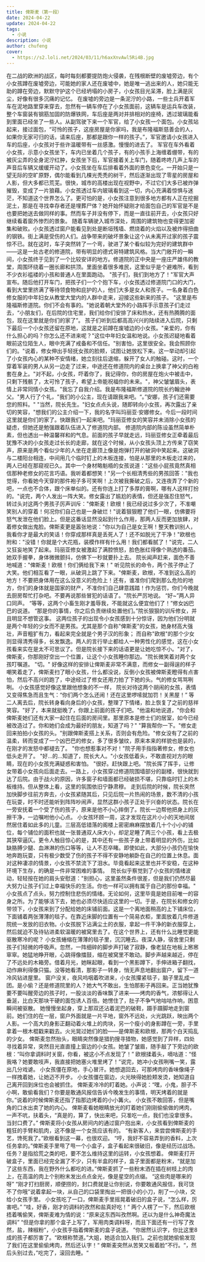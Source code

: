 ```yaml
---
title: 俾斯麦（第一段）
date: 2024-04-22
update: 2024-04-22
tags:
  - 小说
description: 小说
author: chufeng
cover:
  - https://s2.loli.net/2024/03/11/h6axXnvAwl5Ri4B.jpg
---
```

在二战的欧洲的战区，每时每刻都要提防炮火侵袭，在残根断壁的废墟旁边，有个小女孩蹲在废墟旁边，可能她的家人还在废墟中，她是唯一逃出来的人，她只能无助的蹲在旁边，默默守护这个已经坍塌的小房子，小女孩目光呆滞，脸上满是灰尘，好像有很多沉痛的记忆。
在废墟的旁边是一条泥泞的小路，一些士兵开着军车在泥地路里穿来穿去，忽然有一辆车停在了小女孩面前，这辆车是运兵车改装，整个车窗装有钢筋加固的防爆铁网，车后座是两对并排相对的座椅，透过玻璃能看到里面已经坐了一些人。从副驾驶下来一个军官，给了小女孩一个面包。小女孩站起来，接过面包，“可怜的孩子，这座房屋是你家吗，我是布隆福斯慈善会的人，如果你无家可归的话，请来后座，那都是跟你一样的孩子。”，军官邀请小女孩进入车的后座，小女孩对于些许温暖带有一丝感激。慢慢的进去了。
军官在车外看着小女孩，示意小女孩坐下，车内已坐着几个孩子，有的小孩手上海缠着绷带，有的被灰尘弄的全身泥泞红肿，女孩坐下后，军官接着关上车门，随着咚咚几声上车的声音后车辆又缓缓开动了。小女孩坐在车后排看着外面的景色变化。一开始只是一望无际的空旷原野，偶尔能看到几棵光秃秃的树干，然后逐渐出现了零星的房屋和人影，但大多都已荒芜。很快，城市的高楼出现在视野中，不过它们大多已被炸弹摧毁，变成了一片狼藉。小女孩透过车内玻璃看到这一切，内心充满着惊惧与迷茫，不知道这个世界怎么了。更可怕的是，小女孩注意到很多地方都有人正在挖掘泥土，那是在寻找幸存者还是埋葬尸体？她开始怀疑刚才给面包自己的军官是不是也要把她送去做同样的事。然而车子并没有停下，而是一直往前开去，小女孩只好继续看着窗外惨烈的景象。
随着车辆驶入城市深处，周围的建筑物也变得更加密集和破败。小女孩透过窗户能看见到处是断垣残墙、燃烧着的火焰以及被炸得扭曲的钢铁。街上满是受伤的人们。战争带来的破坏景象让这个从未离开过家的孩子震惊不已。就在这时，车子突然转了一个弯，驶进了某个看似较为完好的建筑群中——这是一处古老的修道院，带有明显的德式哥特建筑风格。当大门敞开的一瞬间，小女孩终于见到了一个比较安详的地方。修道院的正中央是一座庄严雄伟的教堂，周围环绕着一圈长廊和拱顶。里面坐着很多难民，这里似乎是个避难所，看到不少衣衫褴褛的小孩和普通人在里面跑动。
"孩子们，我们到地方了！"军官大声宣布。随后他打开车门，把孩子们一个个抱下车，小女孩透过修道院门口的大门，看到大堂里挤满了等待领食物和庇护的人，他们大多是女人和孩子。一名身着白色修女服的中年妇女从教堂大堂内的人群中走来，迎接这些新来的孩子。
"这里是布隆福斯修道院。你们不会有事的。"她说着朝大堂外的小路挥手示意孩子们走过去，“小朋友们，在后院的住宅里，我们给你们安排了床和热水，还有热腾腾的面包，现在这里就是你们的家了”。
孩子们听到后都高高兴兴的陆续进入后院，只剩下最后一个小女孩还留在原地，这就是之前蹲在废墟边的小女孩。"亲爱的，你有什么担心的吗？你怎么还不进来呢？"这位中年妇女温和地说。小女孩迟疑地看着眼前这位陌生人，眼中充满了戒备和不信任。"别害怕，这里很安全。我会照顾你们的。"说着，修女伸出手轻抚女孩的脸颊，试图让她放松下来。这一举动却引起了小女孩内心的某种不安情绪，她立刻往后退缩，躲开了女人的触碰。这时，一个穿着军装的男人从另一边走了过来，中途还在修道院内的桌台上换拿了神父的白袍套在身上。"对不起，小女孩，吓着你了，我记得你，你的房屋在炮火中被击中，只剩下残骸了，太可怜了孩子，希望上帝能祝福你的未来。"，神父皱皱眉头，表情上非常同情小女孩。"我忘了自我介绍。我是布隆福斯修道院的院长约翰逊神父。"男人行了个礼，"我们的小公主，现在请跟我来吧。“。”安娜，孩子们还需要您的照料。"
"当然，院长先生。"妇女点点头说，随即转向小女孩，再次露出了亲切的笑容，"想我们的公主介绍一下，我的名字叫玛丽亚·安娜修女。今后一段时间这里就是你们的家了。快跟我们一起来吧。"玛丽亚修女的笑容并未消除小女孩的疑虑，但她还是勉强跟着队伍进入了修道院内部。
修道院内部的陈设虽然简单朴素，但也透出一种温馨祥和的气息。前面的孩子早就走远，玛丽亚修女正牵着最后犹豫不决的小女孩走过长长的走廊，就在这个时候，从小女孩头顶上方传来了窃笑声，原来是两个看似少年的人坐在走廊顶上像是炮弹打开的破洞中笑起来。这破洞与二楼阳台相连，中间用几个临时钉上的木板连接，怕是从那里的木板走过来的，两人已经在那窥视已久。其中一个身材略魁梧的女孩说道："这些小屁孩竟然真相信那种老修女的花言巧语。我听着都想笑！"另一个长相清秀些的男孩回答："我也觉得，你看她今天穿的那件袍子多可笑啊！上次被我撕破之后，又连夜弄了个新的吧，一点也不合体，跟个床单似的。还有你连上打了多厚的膏啊，哪有人这样打扮的。"说完，两个人发出一阵大笑。修女露出了尴尬的表情，但还是强忍住怒气，转过头对这两个男孩子厉声训斥："俾斯麦！欧根！我已经说过多少次了，不准嘲笑别人的穿着！何况你们自己也是一身破烂！"说着狠狠瞪了他们一眼，仿佛要将怒气发泄在他们脸上。但是这番话显然没起到什么作用，那两人反而更加放肆，对着修女做出鬼脸。俾斯麦更是嚣张地说："你以为自己是女王啊！整天教训别人，我看你才是最大的笑话！你穿成那样真是丢死人了！还不如脱光了干净！"欧根也附和："没错！你就是个大花瓶，装模作样有什么用！我们都看腻了！"说完，二人又狂妄地笑了起来。玛丽亚修女被激起了满腔愤怒，脸色胀红得像个熟透的番茄。她双手握拳，身体微微颤抖，仿佛下一秒就要扑上去。
院长闻声赶来，面色不善地喊道："俾斯麦！欧根！你们俩给我下来！"
听见院长的命令，两个孩子停止了大笑。他们相互看了一眼，从破洞上跳了下来。"俾斯麦，欧根，不准到这么高的地方！不要把身体用在这么没意义的危险上！还有，谁准你们爬到那么危险的地方，你们的身体就是国家的财产，不准你们自己肆意践踏！作为惩罚，你们今晚就去厨房帮忙打杂吧。不要再说那些冒犯的话语了。"院长严厉地说。
“好~”两人异口同声。
“等等，这两个小畜生刚才羞辱我，不能就这么便宜他们了！”修女凶巴巴的说道。
“那是你的事情，你之后负责继续处置他们。”院长狠狠的训斥修女，并且明显不想管这事。
这两位孩子的出现令小女孩感到十分惊讶，因为他们分明就是两个年轻的少女而不是男孩。尤其是那个自称"俾斯麦"的女孩，她身材高大强壮，声音粗犷有力，看起来完全就是个男子汉的形象；
而自称"欧根"的那个少女则显得清秀得多，长发飘逸。两人的言行举止都给人一种男性化的感觉，这在小女孩看来实在是太不可思议了。但是院长接下来的话语更是让她吃惊不小。"对了，俾斯麦，你那刚好空出一个位置，让这个小女孩睡你那边。"院长微笑着对两个女孩叮嘱道。
"切。"
好像这样的安排让俾斯麦非常不满意，而修女一副得逞的样子嘲笑着走了，俾斯麦扫了眼小女孩，什么都没说，反倒小女孩被俾斯麦瞪得有点害怕，然后不高兴的跑了，中途经过了修女还用力拍了下她的头。气的修女骂骂咧咧。
小女孩感觉好像这里跟他想象的不一样，
院长对待这两个胡闹的女孩，表情又变得焦急而且生气：“你们两个怎么还闹！还在这里啰嗦就加罚！关黑屋！”
等二人离去后，院长转身看向身后的小女孩，整理了下情绪，脸上恢复了之前的慈祥笑容。"好了，本来就挺晚了，你跟上前面的孩子们吧。"他温和地说道，"你会和俾斯麦她们还有大家一起住在后面的房间里。那里原本是修士们的居室，如今已经被改造过了。你和她们会成为最好的朋友，知道了吗？"
"算我帮你一下。"修女走回来拍拍小女孩的头。"别跟俾斯麦搭上关系，否则会有危险。"修女没有了之前的温柔，转而变成了一个凶巴巴的修女，多了很多皱纹，原来本来的样貌也是装的，在刚才的发怒中都褪去了。
"你也想惹事对不对！"院子用手指指著修女，修女也低头走开了。
"好...的...知道了，院长大人。"小女孩低着头，不敢直视对方的眼睛，现在的小女孩充满疑惑和害怕。
"很好。赶快跟上吧。"院长挥了挥手，让修女带着小女孩向后面走去。一路上，小女孩穿过修道院围墙部分的副楼，很快就到达了后院。由于战火的原因，许多窗子和墙面都已经破损不堪，只靠临时钉上的木板维持。但从整体上看，这里的氛围依旧宁静肃穆。
走到后院的时候，院长突然加快脚步往前方奔去，小女孩紧随其后，只见后院一片热闹的场景，数不清的小孩在玩耍，时不时还能听到阵阵吵闹声，显然这群小孩子正处于兴奋的状态。院长在一旁安抚着一个受了伤的孩子，原来是他不小心摔倒了。院长一边帮他把身上的灰擦干净，一边嘱咐他小心点。
小女孩环顾一周，这才发现在这片小小的天地间居然居住着如此多的儿童。三层高低错落的阁楼上密密麻麻摆放着几十个小小的铺位，每个铺位的面积也就一张普通双人床大小，却足足睡了两三个小孩，看上去极其狭窄逼仄。更令人触目惊心的是，其中还有一些孩子身上带着明显的外伤，比如缺胳膊少腿、血淋淋的伤口等等，让人不忍卒睹。即使如此，大部分小孩仍在愉快地奔跑玩耍，只有极少数受了伤的孩子不得不安静地躺卧在自己的位置上休息。面对这种凄凉的情景，小女孩不禁流下了泪水。毕竟看起来这里也并不安稳，在这种环境下生存，的确是一件非常困难的事情。
 院长似乎察觉到了小女孩的情绪波动，轻轻按在她的肩头安慰道："别担心，这里虽然条件很差，但是我们仍然尽最大努力让孩子们过上幸福快乐的生活。你也一样可以拥有属于自己的那份幸福。" 小女孩点了点头，努力控制住悲伤的情绪。无论如何，这里毕竟是她目前唯一的容身之所。为了能够活下去，她也必须尽快适应这里的一切。于是，在院长和修女的带领下，小女孩来到了分配给她的床铺前面。这是一个离地面稍高的上下铺床位，下面铺着两张薄薄的毯子。在靠近床脚的位置有一个简易衣柜，里面放着几件修道院统一发放的旧衣物。小女孩脱下沾满尘土的衣服，拿起一件干净的新衣服穿上，然后就迫不及待钻进柔软温暖的被窝里去了。在这个世界上，还有什么比睡觉更能驱散寒冷的呢？
小女孩蜷缩在薄薄的毯子里，沉沉睡去。夜深人静，宿舍里只剩孩子们轻微的呼吸声。忽然，一阵细碎的脚步声打破了寂静，像老鼠在地板上窸窸窣窣。她猛地睁开眼，心跳得像擂鼓，缩在被窝里不敢动。脚步声越来越近，停在了不远处的木箱旁。借着月光，她眯起眼，看到一个黑影蹲下，手伸进箱子翻找，动作麻利得像只猫。没等她看清，那影子一转身，悄无声息地翻出窗户，留下一道冷风钻进屋里。
窗户没关，夜风呜咽着吹进来，小女孩攥紧毯子，脑子里乱成一团。是小偷？还是修道院里的人？她大气不敢出，生怕那影子再回来。正当她犹豫要不要叫醒旁边的孩子时，一股淡淡的香味飘了进来——烤肉的香气，浓郁得让人垂涎，比白天那块干硬的面包诱人百倍。她愣住了，肚子不争气地咕咕作响，困意瞬间被驱散。
她慢慢坐起身，穿上那双还沾着泥巴的破鞋，蹑手蹑脚地走到窗前。她们住的在一层，窗户外面就是一片平地，窗外不远处，火光跳跃，映出两个人影。一个高大的身影正翻动着火堆上的肉块，另一个瘦小的身影蹲在一旁，手里拿着一根木棍戳来戳去。火光晃过她们的脸——是俾斯麦和欧根，那两个白天捣乱的少女。
俾斯麦忽然抬头，眼睛突然像是猎豹搜寻猎物，她感觉到了异样，四处寻找着异常，突然目光直直撞上窗边的小女孩。她皱了皱眉，随手敲了下旁边的欧根：“叫你拿调料时关窗，你看，被这小不点发现了！”
欧根揉着头，嘀咕道：“怪我咯？她要敢吱声，我直接把她塞火堆里烤了！”说完，她冲小女孩咧嘴一笑，露出几分戏谑。
小女孩僵在原地，手心冒汗。她想退回去，可那烤肉的香味像绳子一样拽着她，让她迈不开步。
小女孩僵在窗边，火光映得她脸颊发烫，她知道自己离开回到床位也会被抓住。
俾斯麦冷冷的盯着她。小声说：“嘿，小鬼，胆子不小啊，敢偷看我们？你要是敢通风报信告诉今晚发生的事情，明天烤着的就是你。”说着的时候俾斯麦还指了指那边烤着的小小篝火。
小女孩不敢回答，但是嘴角的口水出卖了她的内心。
俾斯麦看她眼睛放光的盯着她们刚刚偷偷做的烤肉，一声不吭，扶着头，“真是的，算了，快出来吧，只准吃一点，我们也没拿很多。当封口费了。”
俾斯麦将小女孩从房间内的通过窗户抱出来，小女孩看到俾斯麦的粗狂的手臂和肌肉，这不像是一个女孩应该有的。
“有新客人，来尝尝俾斯麦的手艺，馋死我了。”欧根看到这一幕，也很欢迎。
“哼，我好不容易弄到的香料，上次任务拿的。”俾斯麦手里甩了甩一个小盒子，盒子看起来很破旧，像是经历过战场。
任务？是指拾荒之类的吧，要不怎么维持这里的运转，小女孩想着。
俾斯麦打开破盒子，里面已经完全漏了不少，只有半盒的样子，盒子里面都是粉末，“就是加了这些东西，我在野外什么都吃的进。”俾斯麦抓了一些粉末洒在插在树枝上的肉上，在高温的肉上个别粉末发出点点金光，像是星空的点缀。
“这些肉是哪来的呀”
“刚才打扫厨房，顺便捞的，封口费就是让你别说，你要敢通风报信，我可饶不了你哦”说着拿起一块，从自己的口袋里掏出一把很小的小刀，削了一小块，交给小女孩手里。
小女孩吃了一口，俾斯麦手里摇晃着破旧的盒子说，“怎么样，厉害吧。”
”哇，好香，刚才的调料的孜然和盐真好吃！“
两个人楞了一下，然后欧根捂着嘴偷笑，俾斯麦难为情的说：“原来这东西叫孜然啊。还以为是什么神奇魔法调料”
“但是你拿的那个盒子上写了，军用肉类调料呀，而且下面还有一行写了孜然，盐，辣椒粉”，小女孩手指着俾斯麦的盒子说道。
”你居然认识字，你比这里8成的孩子都厉害了。“欧根称赞道。”大姐，她适合加入我们。之前也就她偷偷发现了我们在这里偷偷烤肉，然后还认字！“
俾斯麦突然从苦笑又板着脸”不行。“，然后头别过去，”吃完了，滚回去睡。“